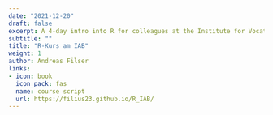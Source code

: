 ```yaml
---
date: "2021-12-20"
draft: false
excerpt: A 4-day intro into R for colleagues at the Institute for Vocational Education and Training (IAB).
subtitle: ""
title: "R-Kurs am IAB"
weight: 1
author: Andreas Filser
links:
- icon: book
  icon_pack: fas
  name: course script
  url: https://filius23.github.io/R_IAB/
---
```




